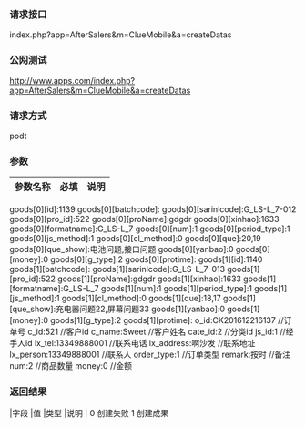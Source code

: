 ### **请求接口**
index.php?app=AfterSalers&m=ClueMobile&a=createDatas



### **公网测试**
http://www.apps.com/index.php?app=AfterSalers&m=ClueMobile&a=createDatas

### **请求方式**
podt

### **参数**
| 参数名称  |必填|     说明      |
|------|-----|------|
goods[0][id]:1139
goods[0][batchcode]:
goods[0][sarinlcode]:G_LS-L_7-012
goods[0][pro_id]:522
goods[0][proName]:gdgdr
goods[0][xinhao]:1633
goods[0][formatname]:G_LS-L_7
goods[0][num]:1
goods[0][period_type]:1
goods[0][js_method]:1
goods[0][cl_method]:0
goods[0][que]:20,19
goods[0][que_show]:电池问题,接口问题
goods[0][yanbao]:0
goods[0][money]:0
goods[0][g_type]:2
goods[0][protime]:
goods[1][id]:1140
goods[1][batchcode]:
goods[1][sarinlcode]:G_LS-L_7-013
goods[1][pro_id]:522
goods[1][proName]:gdgdr
goods[1][xinhao]:1633
goods[1][formatname]:G_LS-L_7
goods[1][num]:1
goods[1][period_type]:1
goods[1][js_method]:1
goods[1][cl_method]:0
goods[1][que]:18,17
goods[1][que_show]:充电器问题22,屏幕问题33
goods[1][yanbao]:0
goods[1][money]:0
goods[1][g_type]:2
goods[1][protime]:
o_id:CK201612216137                       //订单号
c_id:521                                  //客户id
c_name:Sweet                              //客户姓名
cate_id:2                                 //分类id
js_id:1                                   //经手人id
lx_tel:13349888001                        //联系电话
lx_address:啊沙发                         //联系地址
lx_person:13349888001                    //联系人
order_type:1                             //订单类型
remark:按时                              //备注
num:2                                    //商品数量
money:0                                  //金额

### **返回结果**
|字段        |值          |类型    |说明        |
0 创建失败
1 创建成果